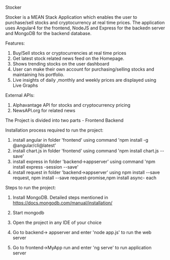 Stocker

Stocker is a MEAN Stack Application which enables the user to purchase/sell stocks and cryptocurrency at real time prices. The application uses Angular4 for the frontend, NodeJS and Express for the backedn server and MongoDB for the backend database.


Features:

1. Buy/Sell stocks or cryptocurrencies at real time prices
2. Get latest stock related  news feed on the Homepage.
3. Shows trending stocks on the user dashboard
4. User can make their own account for purchasing/selling stocks and maintaining his portfolio.
5. Live insights of daily ,monthly and weekly prices are displayed using Live Graphs


External APIs:

1. Alphavantage API for stocks and cryptocurrency pricing
2. NewsAPI.org for related news



The Project is divided into two parts - 
  Frontend
  Backend

Installation process required to run the project:

1. install angular in folder 'frontend' using command 'npm install -g @angular/cli@latest'
2. install chart.js in folder 'frontend' using command 'npm install chart.js --save'
3. install express in folder 'backend->appserver' using command 'npm install express -session --save'
4. install request in folder 'backend->appserver' using npm install --save request, npm install --save request-promise,npm install async-  each 


Steps to run the project:

1. Install MongoDB. Detailed steps mentioned in https://docs.mongodb.com/manual/installation/

2. Start mongodb

3. Open the project in any IDE of your choice 

4. Go to backend-> appserver and enter 'node app.js' to run the web server

5. Go to frontend->MyApp run and enter 'ng serve' to run application server
  


